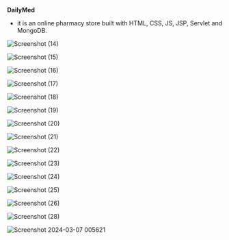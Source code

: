 **DailyMed**
- it is an online pharmacy store built with HTML, CSS, JS, JSP, Servlet and MongoDB.



![Screenshot (14)](https://github.com/Aniket-3103/DailyMeds/assets/152020923/8414f652-069f-444b-b2a6-1f72c302cac2)


![Screenshot (15)](https://github.com/Aniket-3103/DailyMeds/assets/152020923/c0d40d04-7319-495d-a978-dc4f93d15d37)


![Screenshot (16)](https://github.com/Aniket-3103/DailyMeds/assets/152020923/85c61ab7-aa67-4101-9b18-668c24f47f1f)


![Screenshot (17)](https://github.com/Aniket-3103/DailyMeds/assets/152020923/c960407e-cde5-412a-9a9e-078cdbf8fe87)


![Screenshot (18)](https://github.com/Aniket-3103/DailyMeds/assets/152020923/3efab191-824c-42bc-83d3-c4a45163f2c6)


![Screenshot (19)](https://github.com/Aniket-3103/DailyMeds/assets/152020923/130f797e-d99a-4c1c-887c-679008a5c467)


![Screenshot (20)](https://github.com/Aniket-3103/DailyMeds/assets/152020923/fe445c36-3dc6-4ec9-866b-33ec789c192c)



![Screenshot (21)](https://github.com/Aniket-3103/DailyMeds/assets/152020923/bb7e206d-2c20-445f-8a3f-7930b81ac92e)


![Screenshot (22)](https://github.com/Aniket-3103/DailyMeds/assets/152020923/a3d698e3-4fdf-45a2-a106-3925a9deb621)


![Screenshot (23)](https://github.com/Aniket-3103/DailyMeds/assets/152020923/69bd28e8-9c74-4cce-99b6-a956157e7dc2)


![Screenshot (24)](https://github.com/Aniket-3103/DailyMeds/assets/152020923/db6d2620-fa28-471c-9245-c8ef9f88b475)


![Screenshot (25)](https://github.com/Aniket-3103/DailyMeds/assets/152020923/18176437-18fa-4063-a07e-13afc40d81b3)


![Screenshot (26)](https://github.com/Aniket-3103/DailyMeds/assets/152020923/df105ea1-e4e7-4120-8e7f-13e8bb980ef9)



![Screenshot (28)](https://github.com/Aniket-3103/DailyMeds/assets/152020923/789f0427-25a9-4708-b0c3-7a3467e78286)




![Screenshot 2024-03-07 005621](https://github.com/Aniket-3103/DailyMeds/assets/152020923/973193d7-2373-4422-8e52-9548d53b1b76)







